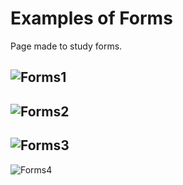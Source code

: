 # Examples of Forms
 Page made to study forms.

![Forms1](https://user-images.githubusercontent.com/66069561/140514413-86bf72e3-14f8-416f-b0e2-32ec451a995b.JPG)
---
![Forms2](https://user-images.githubusercontent.com/66069561/140514416-3f9c85d6-e323-4a02-8047-388664e646f5.JPG)
---
![Forms3](https://user-images.githubusercontent.com/66069561/140514417-1233fc1a-d120-4e60-90c8-b23e95085f19.JPG)
---
![Forms4](https://user-images.githubusercontent.com/66069561/140514418-5c067cb8-76b4-43d6-b171-861e05b584f3.JPG)
